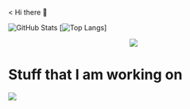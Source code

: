 < Hi there 👋

<!--
**Tomnguyen2604/tomnguyen2604** is a ✨ _special_ ✨ repository because its `README.md` (this file) appears on your GitHub profile.

Here are some ideas to get you started:

- 🔭 I’m currently working on ...
- 🌱 I’m currently learning ...
- 👯 I’m looking to collaborate on ...
- 🤔 I’m looking for help with ...
- 💬 Ask me about ...
- 📫 How to reach me: ...
- 😄 Pronouns: ...
- ⚡ Fun fact: ...
-->
![GitHub Stats](https://github-readme-stats.vercel.app/api?username=tomnguyen2604&count_private=true&include_all_commits=true&show_icons=true&theme=dark&hide_border=true)
[![Top Langs](https://github-readme-stats.vercel.app/api/top-langs/?username=tomnguyen2604&layout=compact&theme=dark&count_private=true&hide_border=true&langs_count=10)]


<p align="center">
  <a href="https://discord.com/users/159946513257070592">
    <img src="https://lanyard.cnrad.dev/api/159946513257070592"/>
  </a>
 </p>
 
 <h1> Stuff that I am working on </h1>
 
   <a href="https://skillicons.dev">
    <img src="https://skillicons.dev/icons?i=js,html,css,java,nodejs,py,vscode,react,figma,redux,sass" />
  </a>
</p>

